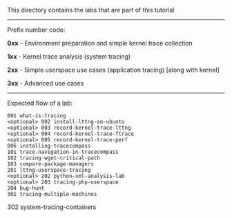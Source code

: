 This directory contains the labs that are part of this tutorial

- - -

Prefix number code:

**0xx** - Environment preparation and simple kernel trace collection

**1xx** - Kernel trace analysis (system tracing)

**2xx** - Simple userspace use cases (application tracing) [along with kernel]

**3xx** - Advanced use cases

---

Expected flow of a lab:


	001 what-is-tracing
	<optional> 002 install-lttng-on-ubuntu
	<optional> 003 record-kernel-trace-lttng
	<optional> 004 record-kernel-trace-ftrace
	<optional> 005 record-kernel-trace-perf
	006 installing-tracecompass
	101 trace-navigation-in-tracecompass
	102 tracing-wget-critical-path
	103 compare-package-managers
	201 lttng-userspace-tracing
	<optional> 202 python-xml-analysis-lab
	<optional> 203 tracing-php-userspace
	204 bug-hunt
	301 tracing-multiple-machines
  302 system-tracing-containers
